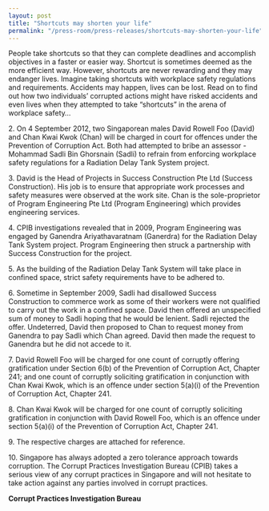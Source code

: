 ```yaml
---
layout: post
title: "Shortcuts may shorten your life"
permalink: "/press-room/press-releases/shortcuts-may-shorten-your-life"
---
```

People take shortcuts so that they can complete deadlines and accomplish objectives in a faster or easier way. Shortcut is sometimes deemed as the more efficient way. However, shortcuts are never rewarding and they may endanger lives. Imagine taking shortcuts with workplace safety regulations and requirements. Accidents may happen, lives can be lost. Read on to find out how two individuals’ corrupted actions might have risked accidents and even lives when they attempted to take “shortcuts” in the arena of workplace safety…

2\.         On 4 September 2012, two Singaporean males David Rowell Foo (David) and Chan Kwai Kwok (Chan) will be charged in court for offences under the Prevention of Corruption Act. Both had attempted to bribe an assessor - Mohammad Sadli Bin Ghorsnain (Sadli) to refrain from enforcing workplace safety regulations for a Radiation Delay Tank System project.

3\.         David is the Head of Projects in Success Construction Pte Ltd (Success Construction). His job is to ensure that appropriate work processes and safety measures were observed at the work site. Chan is the sole-proprietor of Program Engineering Pte Ltd (Program Engineering) which provides engineering services.

4\.         CPIB investigations revealed that in 2009, Program Engineering was engaged by Ganendra Ariyathavaratnam (Ganerdra) for the Radiation Delay Tank System project. Program Engineering then struck a partnership with Success Construction for the project. 

5\.         As the building of the Radiation Delay Tank System will take place in confined space, strict safety requirements have to be adhered to.

6\.         Sometime in September 2009, Sadli had disallowed Success Construction to commerce work as some of their workers were not qualified to carry out the work in a confined space. David then offered an unspecified sum of money to Sadli hoping that he would be lenient. Sadli rejected the offer. Undeterred, David then proposed to Chan to request money from Ganendra to pay Sadli which Chan agreed. David then made the request to Ganendra but he did not accede to it.

7\.         David Rowell Foo will be charged for one count of corruptly offering gratification under Section 6(b) of the Prevention of Corruption Act, Chapter 241; and one count of corruptly soliciting gratification in conjunction with Chan Kwai Kwok, which is an offence under section 5(a)(i) of the Prevention of Corruption Act, Chapter 241.

8\.         Chan Kwai Kwok will be charged for one count of corruptly soliciting gratification in conjunction with David Rowell Foo, which is an offence under section 5(a)(i) of the Prevention of Corruption Act, Chapter 241.

9\.         The respective charges are attached for reference.

10\.       Singapore has always adopted a zero tolerance approach towards corruption. The Corrupt Practices Investigation Bureau (CPIB) takes a serious view of any corrupt practices in Singapore and will not hesitate to take action against any parties involved in corrupt practices.

**Corrupt Practices Investigation Bureau**
